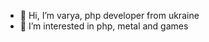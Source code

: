 - 👋 Hi, I’m varya, php developer from ukraine
- 👀 I’m interested in php, metal and games

<!---
void-sister/void-sister is a ✨ special ✨ repository because its `README.md` (this file) appears on your GitHub profile.
You can click the Preview link to take a look at your changes.
--->
